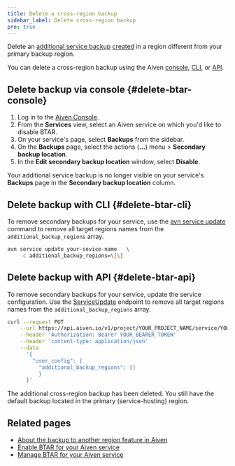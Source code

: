 ```yaml
---
title: Delete a cross-region backup
sidebar_label: Delete cross-region backup
pro: true
---
```


Delete an [additional service backup](/docs/platform/concepts/backup-to-another-region) [created](/docs/platform/howto/btar/enable-backup-to-another-region) in a region different from your primary backup region.

You can delete a cross-region backup using the Aiven [console](#delete-btar-console),
[CLI](#delete-btar-cli), or [API](#delete-btar-api).

## Delete backup via console {#delete-btar-console}

1. Log in to the [Aiven Console](https://console.aiven.io/).
1. From the **Services** view, select an Aiven service on which you'd like to disable BTAR.
1. On your service's page, select **Backups** from the sidebar.
1. On the **Backups** page, select the actions (**...**) menu > **Secondary backup location**.
1. In the **Edit secondary backup location** window, select **Disable**.

Your additional service backup is no longer visible on your service's **Backups** page in
the **Secondary backup location** column.

## Delete backup with CLI {#delete-btar-cli}

To remove secondary backups for your service, use the
[avn service update](/docs/tools/cli/service-cli) command to remove all target regions names
from the `additional_backup_regions` array.

```bash
avn service update your-sevice-name   \
    -c additional_backup_regions=\[\]
```

## Delete backup with API {#delete-btar-api}

To remove secondary backups for your service, update the service configuration. Use the
[ServiceUpdate](https://api.aiven.io/doc/#tag/Service/operation/ServiceUpdate) endpoint
to remove all target regions names from the `additional_backup_regions` array.

```bash
curl --request PUT                                                                  \
    --url https://api.aiven.io/v1/project/YOUR_PROJECT_NAME/service/YOUR_SERVICE_NAME   \
    --header 'Authorization: Bearer YOUR_BEARER_TOKEN'                                  \
    --header 'content-type: application/json'                                           \
    --data
      '{
        "user_config": {
          "additional_backup_regions": []
          }
      }'
```

The additional cross-region backup has been deleted. You still have the default backup
located in the primary (service-hosting) region.

## Related pages

- [About the backup to another region feature in Aiven](/docs/platform/concepts/backup-to-another-region)
- [Enable BTAR for your Aiven service](/docs/platform/howto/btar/enable-backup-to-another-region)
- [Manage BTAR for your Aiven service](/docs/platform/howto/btar/manage-backup-to-another-region)
